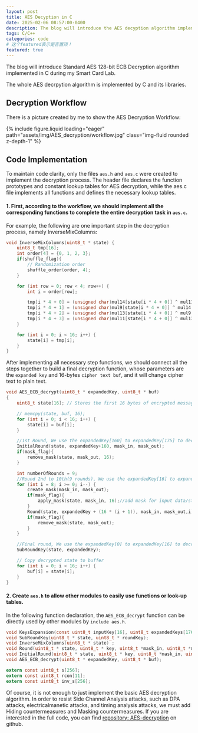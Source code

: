 ```yaml
---
layout: post
title: AES Decyption in C
date: 2025-02-06 08:57:00-0400
description: The blog will introduce the AES decyption algorithm implemented in C.
tags: C/C++
categories: code
# 这个featured表示是否置顶！
featured: true
---
```



The blog will introduce Standard AES 128-bit ECB Decryption algorithm implemented in C during my Smart Card Lab.

The whole AES decrpytion algorithm is implemented by C and its libraries.

##  Decryption Workflow
There is a picture created by me to show the AES Decryption Workflow:

<div class="row mt-3">
    <div class="col-sm mt-3 mt-md-0">
        {% include figure.liquid loading="eager" path="assets/img/AES_decryption/workflow.jpg" class="img-fluid rounded z-depth-1" %}
    </div>
</div>

## Code Implementation
To maintain code clarity, only the files `aes.h` and `aes.c` were created to implement the decryption process. The header file declares the function prototypes and constant lookup tables for AES decryption, while the aes.c file implements all functions and defines the necessary lookup tables.

#### 1. First, according to the workflow, we should implement all the corresponding functions to complete the entire decryption task in `aes.c`.

For example, the following are one important step in the decryption process, namely InverseMixColumns:

```c
void InverseMixColumns(uint8_t * state) {
	uint8_t tmp[16];
	int order[4] = {0, 1, 2, 3}; 
	if(shuffle_flag){
		// Randomization order
    	shuffle_order(order, 4);
	}

	for (int row = 0; row < 4; row++) {
        int i = order[row]; 

        tmp[i * 4 + 0] = (unsigned char)mul14[state[i * 4 + 0]] ^ mul11[state[i * 4 + 1]] ^ mul13[state[i * 4 + 2]] ^ mul9[state[i * 4 + 3]];
        tmp[i * 4 + 1] = (unsigned char)mul9[state[i * 4 + 0]] ^ mul14[state[i * 4 + 1]] ^ mul11[state[i * 4 + 2]] ^ mul13[state[i * 4 + 3]];
        tmp[i * 4 + 2] = (unsigned char)mul13[state[i * 4 + 0]] ^ mul9[state[i * 4 + 1]] ^ mul14[state[i * 4 + 2]] ^ mul11[state[i * 4 + 3]];
        tmp[i * 4 + 3] = (unsigned char)mul11[state[i * 4 + 0]] ^ mul13[state[i * 4 + 1]] ^ mul9[state[i * 4 + 2]] ^ mul14[state[i * 4 + 3]];
    }

	for (int i = 0; i < 16; i++) {
		state[i] = tmp[i];
	}
}
```
After implementing all necessary step functions, we should connect all the steps together to build a final decryption function, whose parameters are the `expanded key` and 16-bytes `cipher text buf`, and it will change cipher text to plain text. 

```c
void AES_ECB_decrypt(uint8_t * expandedKey, uint8_t * buf)
{
	uint8_t state[16]; // Stores the first 16 bytes of encrypted message

	// memcpy(state, buf, 16);
	for (int i = 0; i < 16; i++) {
		state[i] = buf[i];
	}

	//1st Round, We use the expandedKey[160] to expandedKey[175] to decryption
	InitialRound(state, expandedKey+160, mask_in, mask_out);
	if(mask_flag){
		remove_mask(state, mask_out, 16);
	}

	int numberOfRounds = 9;
	//Round 2nd to 10th(9 rounds), We use the expandedKey[16] to expandedKey[159] to decryption
	for (int i = 8; i >= 0; i--) {
		create_mask(mask_in, mask_out);
		if(mask_flag){
			apply_mask(state, mask_in, 16);//add mask for input data/state
		}
		Round(state, expandedKey + (16 * (i + 1)), mask_in, mask_out,i);
		if(mask_flag){
			remove_mask(state, mask_out);
		}
	}	

	//Final round, We use the expandedKey[0] to expandedKey[16] to decryption
	SubRoundKey(state, expandedKey); 

	// Copy decrypted state to buffer
	for (int i = 0; i < 16; i++) {
		buf[i] = state[i];
	}
}
```

#### 2. Create `aes.h` to allow other modules to easily use functions or look-up tables.

In the following function declaration, the `AES_ECB_decrypt` function can be directly used by other modules by `include aes.h`.

```c
void KeysExpansion(const uint8_t inputKey[16], uint8_t expandedKeys[176]);
void SubRoundKey(uint8_t * state, uint8_t * roundKey);
void InverseMixColumns(uint8_t * state) ;
void Round(uint8_t * state, uint8_t * key, uint8_t *mask_in, uint8_t *mask_out, uint8_t round);
void InitialRound(uint8_t * state, uint8_t * key, uint8_t *mask_in, uint8_t *mask_out);
void AES_ECB_decrypt(uint8_t * expandedKey, uint8_t * buf);

extern const uint8_t s[256];
extern const uint8_t rcon[11];
extern const uint8_t inv_s[256];
```

Of course, it is not enough to just implement the basic AES decryption algorithm. In order to resist Side Channel Analysis attacks, such as DPA attacks, electricalmanetic attacks, and timing analysis attacks, we must add Hiding countermeasures and Masking countermeasures. If you are interested in the full code, you can find [repository: AES-decryption](https://github.com/sihang999/AES-decryption.git) on github.